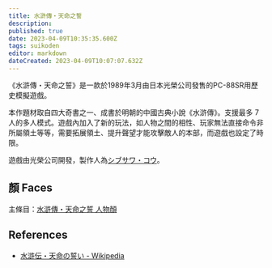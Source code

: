 ```yaml
---
title: 水滸傳・天命之誓
description: 
published: true
date: 2023-04-09T10:35:35.600Z
tags: suikoden
editor: markdown
dateCreated: 2023-04-09T10:07:07.632Z
---
```


《水滸傳・天命之誓》是一款於1989年3月由日本光榮公司發售的PC-88SR用歷史模擬遊戲。

本作題材取自四大奇書之一、成書於明朝的中國古典小說《水滸傳》。支援最多 7 人的多人模式。遊戲內加入了新的玩法，如人物之間的相性、玩家無法直接命令非所屬領土等等，需要拓展領土、提升聲望才能攻擊敵人的本部，而遊戲也設定了時限。

遊戲由光榮公司開發，製作人為[シブサワ・コウ]()。

## 顏 Faces

主條目：[水滸傳・天命之誓 人物顏](/遊戲/水滸傳・天命之誓/人物顏)

## References

- [水滸伝・天命の誓い \- Wikipedia](https://ja.wikipedia.org/wiki/%E6%B0%B4%E6%BB%B8%E4%BC%9D%E3%83%BB%E5%A4%A9%E5%91%BD%E3%81%AE%E8%AA%93%E3%81%84)

